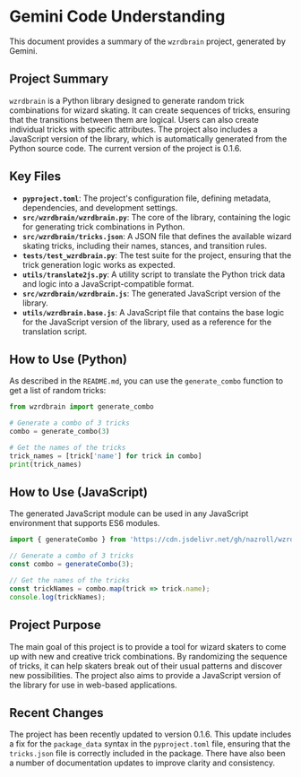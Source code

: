 # Gemini Code Understanding

This document provides a summary of the `wzrdbrain` project, generated by Gemini.

## Project Summary

`wzrdbrain` is a Python library designed to generate random trick combinations for wizard skating. It can create sequences of tricks, ensuring that the transitions between them are logical. Users can also create individual tricks with specific attributes. The project also includes a JavaScript version of the library, which is automatically generated from the Python source code. The current version of the project is 0.1.6.

## Key Files

- **`pyproject.toml`**: The project's configuration file, defining metadata, dependencies, and development settings.
- **`src/wzrdbrain/wzrdbrain.py`**: The core of the library, containing the logic for generating trick combinations in Python.
- **`src/wzrdbrain/tricks.json`**: A JSON file that defines the available wizard skating tricks, including their names, stances, and transition rules.
- **`tests/test_wzrdbrain.py`**: The test suite for the project, ensuring that the trick generation logic works as expected.
- **`utils/translate2js.py`**: A utility script to translate the Python trick data and logic into a JavaScript-compatible format.
- **`src/wzrdbrain/wzrdbrain.js`**: The generated JavaScript version of the library.
- **`utils/wzrdbrain.base.js`**: A JavaScript file that contains the base logic for the JavaScript version of the library, used as a reference for the translation script.

## How to Use (Python)

As described in the `README.md`, you can use the `generate_combo` function to get a list of random tricks:

```python
from wzrdbrain import generate_combo

# Generate a combo of 3 tricks
combo = generate_combo(3)

# Get the names of the tricks
trick_names = [trick['name'] for trick in combo]
print(trick_names)
```

## How to Use (JavaScript)

The generated JavaScript module can be used in any JavaScript environment that supports ES6 modules.

```javascript
import { generateCombo } from 'https://cdn.jsdelivr.net/gh/nazroll/wzrdbrain/src/wzrdbrain/wzrdbrain.min.js';

// Generate a combo of 3 tricks
const combo = generateCombo(3);

// Get the names of the tricks
const trickNames = combo.map(trick => trick.name);
console.log(trickNames);
```

## Project Purpose

The main goal of this project is to provide a tool for wizard skaters to come up with new and creative trick combinations. By randomizing the sequence of tricks, it can help skaters break out of their usual patterns and discover new possibilities. The project also aims to provide a JavaScript version of the library for use in web-based applications.

## Recent Changes

The project has been recently updated to version 0.1.6. This update includes a fix for the `package_data` syntax in the `pyproject.toml` file, ensuring that the `tricks.json` file is correctly included in the package. There have also been a number of documentation updates to improve clarity and consistency.
